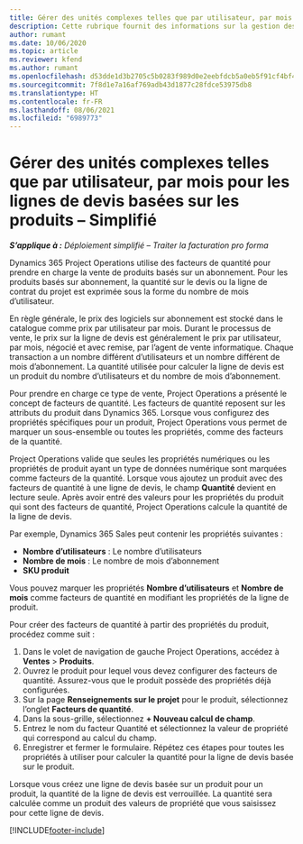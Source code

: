 ```yaml
---
title: Gérer des unités complexes telles que par utilisateur, par mois pour les lignes de devis basées sur les produits – Simplifié
description: Cette rubrique fournit des informations sur la gestion des unités complexes pour les lignes de devis basées sur un projet.
author: rumant
ms.date: 10/06/2020
ms.topic: article
ms.reviewer: kfend
ms.author: rumant
ms.openlocfilehash: d53dde1d3b2705c5b0283f989d0e2eebfdcb5a0eb5f91cf4bf48e9c07aba79d1
ms.sourcegitcommit: 7f8d1e7a16af769adb43d1877c28fdce53975db8
ms.translationtype: HT
ms.contentlocale: fr-FR
ms.lasthandoff: 08/06/2021
ms.locfileid: "6989773"
---
```

# <a name="managing-complex-units-such-as-per-user-per-month-for-product-based-quote-lines---lite"></a>Gérer des unités complexes telles que par utilisateur, par mois pour les lignes de devis basées sur les produits – Simplifié

_**S’applique à :** Déploiement simplifié – Traiter la facturation pro forma_

Dynamics 365 Project Operations utilise des facteurs de quantité pour prendre en charge la vente de produits basés sur un abonnement. Pour les produits basés sur abonnement, la quantité sur le devis ou la ligne de contrat du projet est exprimée sous la forme du nombre de mois d’utilisateur.

En règle générale, le prix des logiciels sur abonnement est stocké dans le catalogue comme prix par utilisateur par mois. Durant le processus de vente, le prix sur la ligne de devis est généralement le prix par utilisateur, par mois, négocié et avec remise, par l’agent de vente informatique. Chaque transaction a un nombre différent d’utilisateurs et un nombre différent de mois d’abonnement. La quantité utilisée pour calculer la ligne de devis est un produit du nombre d’utilisateurs et du nombre de mois d’abonnement.

Pour prendre en charge ce type de vente, Project Operations a présenté le concept de facteurs de quantité. Les facteurs de quantité reposent sur les attributs du produit dans Dynamics 365. Lorsque vous configurez des propriétés spécifiques pour un produit, Project Operations vous permet de marquer un sous-ensemble ou toutes les propriétés, comme des facteurs de la quantité.

Project Operations valide que seules les propriétés numériques ou les propriétés de produit ayant un type de données numérique sont marquées comme facteurs de la quantité. Lorsque vous ajoutez un produit avec des facteurs de quantité à une ligne de devis, le champ **Quantité** devient en lecture seule. Après avoir entré des valeurs pour les propriétés du produit qui sont des facteurs de quantité, Project Operations calcule la quantité de la ligne de devis.

Par exemple, Dynamics 365 Sales peut contenir les propriétés suivantes :

- **Nombre d’utilisateurs** : Le nombre d’utilisateurs
- **Nombre de mois** : Le nombre de mois d’abonnement
- **SKU produit**

Vous pouvez marquer les propriétés **Nombre d’utilisateurs** et **Nombre de mois** comme facteurs de quantité en modifiant les propriétés de la ligne de produit.

Pour créer des facteurs de quantité à partir des propriétés du produit, procédez comme suit :

1. Dans le volet de navigation de gauche Project Operations, accédez à **Ventes** > **Produits**.
2. Ouvrez le produit pour lequel vous devez configurer des facteurs de quantité. Assurez-vous que le produit possède des propriétés déjà configurées.
3. Sur la page **Renseignements sur le projet** pour le produit, sélectionnez l’onglet **Facteurs de quantité**.
4. Dans la sous-grille, sélectionnez **+ Nouveau calcul de champ**.
5. Entrez le nom du facteur Quantité et sélectionnez la valeur de propriété qui correspond au calcul du champ.
6. Enregistrer et fermer le formulaire. Répétez ces étapes pour toutes les propriétés à utiliser pour calculer la quantité pour la ligne de devis basée sur le produit.

Lorsque vous créez une ligne de devis basée sur un produit pour un produit, la quantité de la ligne de devis est verrouillée. La quantité sera calculée comme un produit des valeurs de propriété que vous saisissez pour cette ligne de devis.


[!INCLUDE[footer-include](../../includes/footer-banner.md)]